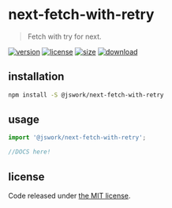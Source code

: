 # next-fetch-with-retry
> Fetch with try for next.

[![version][version-image]][version-url]
[![license][license-image]][license-url]
[![size][size-image]][size-url]
[![download][download-image]][download-url]

## installation
```bash
npm install -S @jswork/next-fetch-with-retry
```

## usage
```js
import '@jswork/next-fetch-with-retry';

//DOCS here!
```

## license
Code released under [the MIT license](https://github.com/afeiship/next-fetch-with-retry/blob/master/LICENSE.txt).

[version-image]: https://img.shields.io/npm/v/@jswork/next-fetch-with-retry
[version-url]: https://npmjs.org/package/@jswork/next-fetch-with-retry

[license-image]: https://img.shields.io/npm/l/@jswork/next-fetch-with-retry
[license-url]: https://github.com/afeiship/next-fetch-with-retry/blob/master/LICENSE.txt

[size-image]: https://img.shields.io/bundlephobia/minzip/@jswork/next-fetch-with-retry
[size-url]: https://github.com/afeiship/next-fetch-with-retry/blob/master/dist/next-fetch-with-retry.min.js

[download-image]: https://img.shields.io/npm/dm/@jswork/next-fetch-with-retry
[download-url]: https://www.npmjs.com/package/@jswork/next-fetch-with-retry
